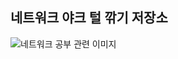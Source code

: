 ## 네트워크 야크 털 깎기 저장소

![네트워크 공부 관련 이미지](<20250426_1207_네트워크 공부 책 표지_simple_compose_01jsr0z1h4ert9waenyetv3bqs.png>)
